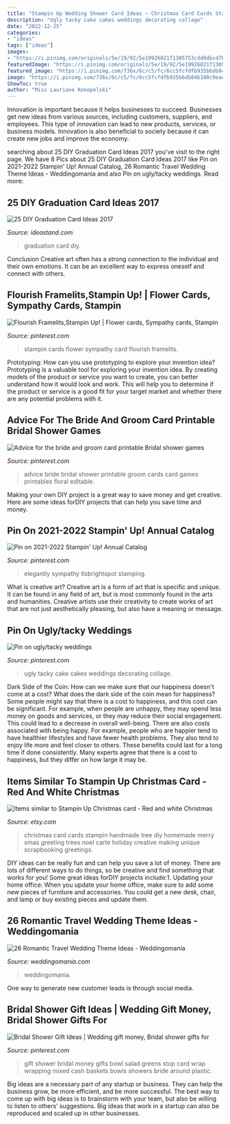 ```yaml
---
title: "Stampin Up Wedding Shower Card Ideas ~ Christmas Card Cards Stampin Handmade Tree Diy Homemade Merry Xmas Greeting Trees Noel Carte Holiday Creative Making Unique Scrapbooking Greetings"
description: "Ugly tacky cake cakes weddings decorating collage"
date: "2022-12-25"
categories:
- "ideas"
tags: ["ideas"]
images:
- "https://i.pinimg.com/originals/5e/19/92/5e19926021f1305753cdd0dbcd7633d5.jpg"
featuredImage: "https://i.pinimg.com/originals/5e/19/92/5e19926021f1305753cdd0dbcd7633d5.jpg"
featured_image: "https://i.pinimg.com/736x/6c/c5/fc/6cc5fcfdfb935b6db84b180c9eae3a43--stampin-up-su.jpg"
image: "https://i.pinimg.com/736x/6c/c5/fc/6cc5fcfdfb935b6db84b180c9eae3a43--stampin-up-su.jpg"
ShowToc: true
author: "Miss Lauriane Konopelski"
---
```



Innovation is important because it helps businesses to succeed. Businesses get new ideas from various sources, including customers, suppliers, and employees. This type of innovation can lead to new products, services, or business models. Innovation is also beneficial to society because it can create new jobs and improve the economy.

	

		
searching about 25 DIY Graduation Card Ideas 2017 you've visit to the right page. We have 8 Pics about 25 DIY Graduation Card Ideas 2017 like Pin on 2021-2022 Stampin&#039; Up! Annual Catalog, 26 Romantic Travel Wedding Theme Ideas - Weddingomania and also Pin on ugly/tacky weddings. Read more:
		
    
## 25 DIY Graduation Card Ideas 2017

<img loading=lazy src="https://ideastand.com/wp-content/uploads/2015/09/1-graduation-card-ideas.jpg" onerror="this.onerror=null;this.src='https://tse3.mm.bing.net/th?id=OIP.SY962Ytbjhm68RB9Q4iDvAHaJ4&amp;pid=15.1';" alt="25 DIY Graduation Card Ideas 2017">

_Source: ideastand.com_

>graduation card diy. 

	

Conclusion
Creative art often has a strong connection to the individual and their own emotions. It can be an excellent way to express oneself and connect with others.

    
## Flourish Framelits,Stampin Up! | Flower Cards, Sympathy Cards, Stampin

<img loading=lazy src="https://i.pinimg.com/736x/6c/c5/fc/6cc5fcfdfb935b6db84b180c9eae3a43--stampin-up-su.jpg" onerror="this.onerror=null;this.src='https://tse3.mm.bing.net/th?id=OIP.UbVy61YK8ndeY2yamkGu4QHaJl&amp;pid=15.1';" alt="Flourish Framelits,Stampin Up! | Flower cards, Sympathy cards, Stampin">

_Source: pinterest.com_

>stampin cards flower sympathy card flourish framelits. 

	

Prototyping: How can you use prototyping to explore your invention idea?
Prototyping is a valuable tool for exploring your invention idea. By creating models of the product or service you want to create, you can better understand how it would look and work. This will help you to determine if the product or service is a good fit for your target market and whether there are any potential problems with it.

    
## Advice For The Bride And Groom Card Printable Bridal Shower Games

<img loading=lazy src="https://i.pinimg.com/736x/0c/79/bc/0c79bc84fc92efb29fe4f64ed890276b.jpg" onerror="this.onerror=null;this.src='https://tse1.mm.bing.net/th?id=OIP.w5mASXoL6kdYwRaAzzLrmQHaIK&amp;pid=15.1';" alt="Advice for the bride and groom card printable Bridal shower games">

_Source: pinterest.com_

>advice bride bridal shower printable groom cards card games printables floral editable. 

	

Making your own DIY project is a great way to save money and get creative. Here are some ideas forDIY projects that can help you save time and money.

    
## Pin On 2021-2022 Stampin&#039; Up! Annual Catalog

<img loading=lazy src="https://i.pinimg.com/736x/70/01/d2/7001d29b3f56ae36f3391e88c5868f7d.jpg" onerror="this.onerror=null;this.src='https://tse3.mm.bing.net/th?id=OIP.xpY9hEZUV5pHzj3c5XIgKwHaJ4&amp;pid=15.1';" alt="Pin on 2021-2022 Stampin&#039; Up! Annual Catalog">

_Source: pinterest.com_

>elegantly sympathy tlsbrightspot stamping. 

	

What is creative art?
Creative art is a form of art that is specific and unique. It can be found in any field of art, but is most commonly found in the arts and humanities. Creative artists use their creativity to create works of art that are not just aesthetically pleasing, but also have a meaning or message.

    
## Pin On Ugly/tacky Weddings

<img loading=lazy src="https://i.pinimg.com/originals/5e/19/92/5e19926021f1305753cdd0dbcd7633d5.jpg" onerror="this.onerror=null;this.src='https://tse2.mm.bing.net/th?id=OIP.kB0oWRrepvP1dblmrcFoxQHaMQ&amp;pid=15.1';" alt="Pin on ugly/tacky weddings">

_Source: pinterest.com_

>ugly tacky cake cakes weddings decorating collage. 

	

Dark Side of the Coin: How can we make sure that our happiness doesn't come at a cost?
What does the dark side of the coin mean for happiness?
Some people might say that there is a cost to happiness, and this cost can be significant. For example, when people are unhappy, they may spend less money on goods and services, or they may reduce their social engagement. This could lead to a decrease in overall well-being.
There are also costs associated with being happy. For example, people who are happier tend to have healthier lifestyles and have fewer health problems. They also tend to enjoy life more and feel closer to others. These benefits could last for a long time if done consistently.
Many experts agree that there is a cost to happiness, but they differ on how large it may be.

    
## Items Similar To Stampin Up Christmas Card - Red And White Christmas

<img loading=lazy src="https://img0.etsystatic.com/008/0/6682102/il_570xN.385230214_ffs7.jpg" onerror="this.onerror=null;this.src='https://tse2.mm.bing.net/th?id=OIP.5IxDa73oxp4lc15t3O3Q9AHaJ6&amp;pid=15.1';" alt="Items similar to Stampin Up Christmas card - Red and white Christmas">

_Source: etsy.com_

>christmas card cards stampin handmade tree diy homemade merry xmas greeting trees noel carte holiday creative making unique scrapbooking greetings. 

	

DIY ideas can be really fun and can help you save a lot of money. There are lots of different ways to do things, so be creative and find something that works for you! Some great ideas forDIY projects include:1. Updating your home office: When you update your home office, make sure to add some new pieces of furniture and accessories. You could get a new desk, chair, and lamp or buy existing pieces and update them.
    
## 26 Romantic Travel Wedding Theme Ideas - Weddingomania

<img loading=lazy src="https://i.weddingomania.com/2016/03/26-Romantic-Travel-Wedding-Theme-Ideas-18.jpg" onerror="this.onerror=null;this.src='https://tse3.mm.bing.net/th?id=OIP.k4b_uO_JO9Lc_LLNp0_LegAAAA&amp;pid=15.1';" alt="26 Romantic Travel Wedding Theme Ideas - Weddingomania">

_Source: weddingomania.com_

>weddingomania. 

	

One way to generate new customer leads is through social media.

    
## Bridal Shower Gift Ideas | Wedding Gift Money, Bridal Shower Gifts For

<img loading=lazy src="https://i.pinimg.com/originals/ec/67/68/ec6768d903ef03fc067e810dd01f2a09.jpg" onerror="this.onerror=null;this.src='https://tse2.mm.bing.net/th?id=OIP.PfuSBQO2h5aaCEAW6fBjgAAAAA&amp;pid=15.1';" alt="Bridal Shower Gift Ideas | Wedding gift money, Bridal shower gifts for">

_Source: pinterest.com_

>gift shower bridal money gifts bowl salad greens stop card wrap wrapping mixed cash baskets bowls showers bride around plastic. 

	

Big ideas are a necessary part of any startup or business. They can help the business grow, be more efficient, and be more successful. The best way to come up with big ideas is to brainstorm with your team, but also be willing to listen to others’ suggestions. Big ideas that work in a startup can also be reproduced and scaled up in other businesses.

